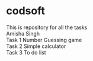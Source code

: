 # codsoft
This is repository for all the tasks
<br>
Amisha Singh
<br>
Task 1 Number Guessing game
<br>
Task 2 Simple calculator
<br>
Task 3 To do list
